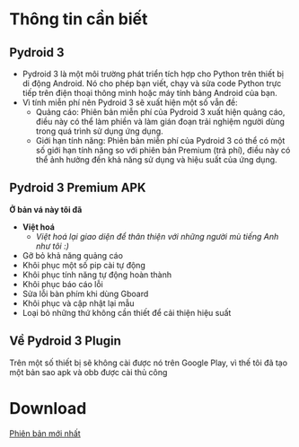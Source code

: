 # Thông tin cần biết
## Pydroid 3
* Pydroid 3 là một môi trường phát triển tích hợp cho Python trên thiết bị di động Android. Nó cho phép bạn viết, chạy và sửa code Python trực tiếp trên điện thoại thông minh hoặc máy tính bảng Android của bạn.
* Vì tính miễn phí nên Pydroid 3 sẽ xuất hiện một số vẫn đề:
    * Quảng cáo: Phiên bản miễn phí của Pydroid 3 xuất hiện quảng cáo, điều này có thể làm phiền và làm gián đoạn trải nghiệm người dùng trong quá trình sử dụng ứng dụng.
    * Giới hạn tính năng: Phiên bản miễn phí của Pydroid 3 có thể có một số giới hạn tính năng so với phiên bản Premium (trả phí), điều này có thể ảnh hưởng đến khả năng sử dụng và hiệu suất của ứng dụng.
## Pydroid 3 Premium APK
**Ở bản vá này tôi đã**
* **Việt hoá**
    * *Việt hoá lại giao diện để thân thiện với những người mù tiếng Anh như tôi :)*
* Gỡ bỏ khả năng quảng cáo
* Khôi phục một số pip cài tự động
* Khôi phục tính năng tự động hoàn thành
* Khôi phục báo cáo lỗi
* Sửa lỗi bàn phím khi dùng Gboard
* Khôi phục và cập nhật lại mẫu
* Loại bỏ những thứ không cần thiết để cải thiện hiệu suất
## Về Pydroid 3 Plugin
Trên một số thiết bị sẽ không cài được nó trên Google Play, vì thế tôi đã tạo một bản sao apk và obb được cài thủ công
# Download
[Phiên bản mới nhất](https://github.com/tduc-dev/pydroid3/releases/tag/v1.0)
